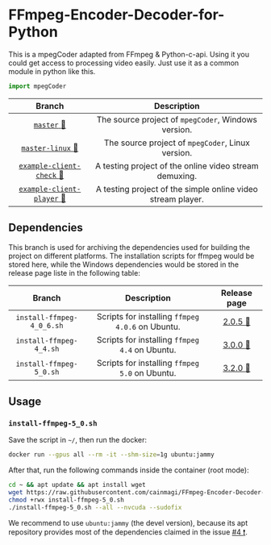 # FFmpeg-Encoder-Decoder-for-Python

This is a mpegCoder adapted from FFmpeg & Python-c-api. Using it you could get access to processing video easily. Just use it as a common module in python like this.

```python
import mpegCoder
```

|     Branch      |  Description  |
| :-------------: | :-----------: |
| [`master` :link:][git-master] | The source project of `mpegCoder`, Windows version. |
| [`master-linux` :link:][git-linux] | The source project of `mpegCoder`, Linux version. |
| [`example-client-check` :link:][exp1] | A testing project of the online video stream demuxing. |
| [`example-client-player` :link:][exp2] | A testing project of the simple online video stream player. |

## Dependencies

This branch is used for archiving the dependencies used for building the project on different platforms. The installation scripts for ffmpeg would be stored here, while the Windows dependencies would be stored in the release page liste in the following table:

|     Branch      |  Description  |  Release page  |
| :-------------: | :-----------: | :------------: |
| `install-ffmpeg-4_0_6.sh` | Scripts for installing `ffmpeg 4.0.6` on Ubuntu. | [2.0.5 :link:][rel-2-0-5] |
| `install-ffmpeg-4_4.sh` | Scripts for installing `ffmpeg 4.4` on Ubuntu.     | [3.0.0 :link:][rel-3-0-0] |
| `install-ffmpeg-5_0.sh` | Scripts for installing `ffmpeg 5.0` on Ubuntu.     | [3.2.0 :link:][rel-3-2-0] |

## Usage

### `install-ffmpeg-5_0.sh`

Save the script in `~/`, then run the docker:

```bash
docker run --gpus all --rm -it --shm-size=1g ubuntu:jammy
```

After that, run the following commands inside the container (root mode):

```bash
cd ~ && apt update && apt install wget
wget https://raw.githubusercontent.com/cainmagi/FFmpeg-Encoder-Decoder-for-Python/deps/install-ffmpeg-5_0.sh
chmod +rwx install-ffmpeg-5_0.sh
./install-ffmpeg-5_0.sh --all --nvcuda --sudofix
```

We recommend to use `ubuntu:jammy` (the devel version), because its apt repository provides most of the dependencies claimed in the issue [#4 :exclamation:](https://github.com/cainmagi/FFmpeg-Encoder-Decoder-for-Python/issues/4).

[rel-2-0-5]:https://github.com/cainmagi/FFmpeg-Encoder-Decoder-for-Python/releases/tag/2.05 "Release of dependencies (2.0.5)"
[rel-3-0-0]:https://github.com/cainmagi/FFmpeg-Encoder-Decoder-for-Python/releases/tag/deps-3.0.0 "Release of dependencies (3.0.0)"
[rel-3-2-0]:https://github.com/cainmagi/FFmpeg-Encoder-Decoder-for-Python/releases/tag/deps-3.2.0 "Release of dependencies (3.0.0)"

[git-master]:https://github.com/cainmagi/FFmpeg-Encoder-Decoder-for-Python "master (Windows)"
[git-linux]:https://github.com/cainmagi/FFmpeg-Encoder-Decoder-for-Python/tree/master-linux "master (Linux)"
[exp1]:https://github.com/cainmagi/FFmpeg-Encoder-Decoder-for-Python/tree/example-client-check "check the client"
[exp2]:https://github.com/cainmagi/FFmpeg-Encoder-Decoder-for-Python/tree/example-client-player "client with player"
